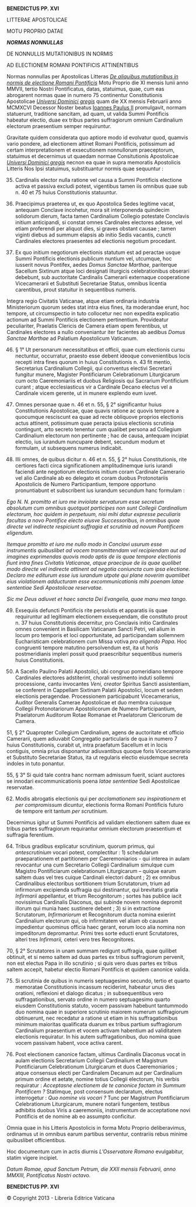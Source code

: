 **BENEDICTUS PP. XVI**

LITTERAE APOSTOLICAE

MOTU PROPRIO DATAE

***NORMAS NONNULLAS***

DE NONNULLIS MUTATIONIBUS IN NORMIS

AD ELECTIONEM ROMANI PONTIFICIS ATTINENTIBUS

Normas nonnullas per Apostolicas Litteras *[De aliquibus mutationibus in normis de electione Romani Pontificis](/content/benedict-xvi/la/motu_proprio/documents/hf_ben-xvi_motu-proprio_20070611_de-electione.html)* Motu Proprio die XI mensis Iunii anno MMVII, tertio Nostri Pontificatus, datas, statuimus, quae, cum eas abrogarent normas quae in numero 75 continentur Constitutionis Apostolicae *[Universi Dominici gregis](/content/john-paul-ii/la/apost_constitutions/documents/hf_jp-ii_apc_22021996_universi-dominici-gregis.html)* quam die XX mensis Februarii anno MCMXCVI Decessor Noster beatus [Ioannes Paulus II](http://www.vatican.va/latin/popes_latin/latin_hf_jpii.html) promulgavit, normam statuerunt, traditione sancitam, ad quam, ut valida Summi Pontificis habeatur electio, duae ex tribus partes suffragiorum omnium Cardinalium electorum praesentium semper requiruntur.

Gravitate quidem considerata quo aptiore modo id evolvatur quod, quamvis vario pondere, ad electionem attinet Romani Pontificis, potissimum ad certam interpretationem et exsecutionem nonnullorum praeceptorum, statuimus et decernimus ut quaedam normae Consitutionis Apostolicae *[Universi Dominici gregis](/content/john-paul-ii/la/apost_constitutions/documents/hf_jp-ii_apc_22021996_universi-dominici-gregis.html)* necnon ea quae in supra memoratis Apostolicis Litteris Nos Ipsi statuimus, substituantur normis quae sequuntur :

35. Cardinalis elector nulla ratione vel causa a Summi Pontificis electione activa et passiva excludi potest, vigentibus tamen iis omnibus quae sub n. 40 et 75 huius Constitutionis statuuntur.

37. Praecipimus praeterea ut, ex quo Apostolica Sedes legitime vacat, antequam Conclave incohetur, mora sit interponenda quindecim solidorum dierum, facta tamen Cardinalium Collegio potestate Conclavis initium anticipandi, si constat omnes Cardinales electores adesse, vel etiam proferendi per aliquot dies, si graves obstant causae ; tamen viginti diebus ad summum elapsis ab initio Sedis vacantis, cuncti Cardinales electores praesentes ad electionis negotium procedant.

43. Ex quo initium negotiorum electionis statutum est ad peractae usque Summi Pontificis electionis publicum nuntium vel, utcumque, hoc iusserit novus Pontifex, aedes *Domus Sanctae Marthae,* pariterque Sacellum Sixtinum atque loci designati liturgicis celebrationibus obserari debebunt, sub auctoritate Cardinalis Camerarii externaque cooperatione Vicecamerarii et Substituti Secretariae Status, omnibus licentia carentibus, prout statuitur in sequentibus numeris.

Integra regio Civitatis Vaticanae, atque etiam ordinaria industria Ministeriorum quorum sedes stat intra eius fines, ita moderandae erunt, hoc tempore, ut circumspectio in tuto collocetur nec non expedita explicatio actionum ad Summi Pontificis electionem pertinentium. Provideatur peculiariter, Praelatis Clericis de Camera etiam opem ferentibus, ut Cardinales electores a nullo conveniantur iter facientes ab aedibus *Domus Sanctae Marthae* ad Palatium Apostolicum Vaticanum.

46. § 1° Ut personarum necessitatibus et officii, quae cum electionis cursu nectuntur, occurratur, praesto esse debent ideoque convenientibus locis recepti intra fines quorum in huius Constitutionis n. 43 fit mentio, Secretarius Cardinalium Collegii, qui conventus electivi Secretarii fungitur munere, Magister Pontificiarum Celebrationum Liturgicarum cum octo Caeremoniariis et duobus Religiosis qui Sacrarium Pontificium curant ; atque ecclesiasticus vir a Cardinale Decano electus vel a Cardinale vicem gerente, ut in munere explendo eum iuvet.

47. Omnes personae quae n. 46 et n. 55, § 2° significantur huius Constitutionis Apostolicae, quae quavis ratione ac quovis tempore a quocumque resciscunt ea quae ad recte obliquove proprios electionis actus attinent, potissimum quae peracta ipsius electionis scrutinia contingunt, arto secreto tenentur cum qualibet persona ad Collegium Cardinalium electorum non pertinente ; hac de causa, antequam incipiat electio, ius iurandum nuncupare debent, secundum modum et formulam, ut subsequens numerus indicabit.

48. Illi omnes, de quibus dicitur n. 46 et n. 55, § 2° huius Constitutionis, rite certiores facti circa significationem amplitudinemque iuris iurandi faciendi ante negotiorum electionis initium coram Cardinale Camerario vel alio Cardinale ab eo delegato et coram duobus Protonotariis Apostolicis de Numero Participantium, tempore opportuno pronuntiabunt et subscribent ius iurandum secundum hanc formulam :

*Ego N. N. promitto et iuro me inviolate servaturum esse secretum absolutum cum omnibus quotquot participes non sunt Collegii Cardinalium electorum, hoc quidem in perpetuum, nisi mihi datur expresse peculiaris facultas a novo Pontifice electo eiusve Successoribus, in omnibus quae directe vel indirecte respiciunt suffragia et scrutinia ad novum Pontificem eligendum.*

*Itemque promitto et iuro me nullo modo in Conclavi usurum esse instrumentis quibuslibet ad vocem transmittendam vel recipiendam aut ad imagines exprimendas quovis modo aptis de iis quae tempore electionis fiunt intra fines Civitatis Vaticanae, atque praecipue de iis quae quolibet modo directe vel indirecte attinent ad negotia coniuncta cum ipsa electione. Declaro me editurum esse ius iurandum utpote qui plane noverim quamlibet eius violationem adducturam esse excommunicationis mihi poenam latae sententiae* *Sedi Apostolicae reservatae.*

*Sic me Deus adiuvet et haec sancta Dei Evangelia, quae manu mea tango.*

49. Exsequiis defuncti Pontificis rite persolutis et apparatis iis quae requiruntur ad legitimam electionem exsequendam, die constituto prout n. 37 huius Constitutionis decernitur, pro Conclavis initio Cardinales omnes convenient in Basilicam Vaticanam Sancti Petri, vel alium in locum pro temporis et loci opportunitate, ad participandam sollemnem Eucharisticam celebrationem cum Missa votiva *pro eligendo Papa*. Hoc congruenti tempore matutino persolvendum est, ita ut horis postmeridianis impleri possit quod praescribitur sequentibus numeris huius Constitutionis.

50. A Sacello Paulino Palatii Apostolici, ubi congruo pomeridiano tempore Cardinales electores adstiterint, chorali vestimento induti sollemni processione, cantu invocantes *Veni, creator* Spiritus Sancti assistentiam, se conferent in Cappellam Sixtinam Palatii Apostolici, locum et sedem electionis peragendae. Processionem participabunt Vicecamerarius, Auditor Generalis Camerae Apostolicae et duo membra cuiusque Collegii Protonotariorum Apostolicorum de Numero Participantium, Praelatorum Auditorum Rotae Romanae et Praelatorum Clericorum de Camera.

51, § 2° Quapropter Collegium Cardinalium, agens de auctoritate et officio Camerarii, quem adiuvabit Congregatio particularis de qua in numero 7 huius Constitutionis, curabit ut, intra praefatum Sacellum et in locis contiguis, omnia prius disponantur adiuvantibus quoque foris Vicecamerario et Substituto Secretariae Status, ita ut regularis electio eiusdemque secreta indoles in tuto ponantur.

55, § 3° Si quid tale contra hanc normam admissum fuerit, sciant auctores se innodari excommunicationis poena *latae sententiae* Sedi Apostolicae reservatae.

62. Modis abrogatis electionis qui per *acclamationem seu inspirationem* et *per compromissum* dicuntur, electionis forma Romani Pontificis futuro de tempore erit tantum *per scrutinium.*

Decernimus igitur ut Summi Pontificis ad validam electionem saltem duae ex tribus partes suffragiorum requirantur omnium electorum praesentium et suffragia ferentium.

64. Tribus gradibus explicatur scrutinium, quorum primus, qui *antescrutinium* vocari potest, complectitur : 1) schedularum praeparationem et partitionem per Caeremoniarios - qui interea in aulam revocantur una cum Secretario Collegii Cardinalium simulque cum Magistro Pontificiarum celebrationum Liturgicarum – quique earum saltem duas vel tres cuique Cardinali electori dabunt ; 2) ex omnibus Cardinalibus electoribus sortitionem trium Scrutatorum, trium ad infirmorum excipienda suffragia qui destinantur, qui brevitatis gratia *Infirmarii* appellantur, et trium Recognitorum ; sortes has publice iacit novissimus Cardinalis Diaconus, qui subinde novem nomina depromit illorum qui munia haec sustinere debent ; 3) si in extractione Scrutatorum, *Infirmariorum* et Recognitorum ducta nomina exierint Cardinalium electorum qui, ob infirmitatem vel aliam ob causam impedientur quominus officia haec gerant, eorum loco alia nomina non impeditorum depromantur. Primi tres sorte educti erunt Scrutatores, alteri tres *Infirmarii,* ceteri vero tres Recognitores.

70, § 2° Scrutatores in unam summam redigunt suffragia, quae quilibet obtinuit, et si nemo saltem ad duas partes ex tribus suffragiorum pervenit, non est electus Papa in illo scrutinio ; si quis vero duas partes ex tribus saltem accepit, habetur electio Romani Pontificis et quidem canonice valida.

75. Si scrutinia de quibus in numeris septuagesimo secundo, tertio et quarto memoratae Constitutionis incassum reciderint, habeatur unus dies orationi, reflexioni et dialogo dicatus ; in subsequentibus vero suffragationibus, servato ordine in numero septuagesimo quarto eiusdem Constitutionis statuto, vocem passivam habebunt tantummodo duo nomina quae in superiore scrutinio maiorem numerum suffragiorum obtinuerunt, nec recedatur a ratione ut etiam in his suffragationibus minimum maioritas qualificata duarum ex tribus partium suffragiorum Cardinalium praesentium et vocem activam habentium ad validitatem electionis requiratur. In his autem suffragationibus, duo nomina quae vocem passivam habent, voce activa carent.

87. Post electionem canonice factam, ultimus Cardinalis Diaconus vocat in aulam electionis Secretarium Collegii Cardinalium et Magistrum Pontificiarum Celebrationum Liturgicarum et duos Caeremoniarios ; atque consensus electi per Cardinalem Decanum aut per Cardinalium primum ordine et aetate, nomine totius Collegii electorum, his verbis requiratur : *Acceptasne electionem de te canonice factam in Summum Pontificem ?* Statimque, post consensum declaratum, electus interrogetur : *Quo nomine vis vocari ?* Tunc per Magistrum Pontificiarum Celebrationum Liturgicarum, munere notarii fungentem, testibus adhibitis duobus Viris a caeremoniis, instrumentum de acceptatione novi Pontificis et de nomine ab eo assumpto conficitur.

Omnia quae in his Litteris Apostolicis in forma Motu Proprio deliberavimus, ordinamus ut in omnibus earum partibus serventur, contrariis rebus minime quibuslibet officientibus.

Hoc documentum cum in actis diurnis *L’Osservatore Romano* evulgabitur, statim vigere incipiet.

*Datum Romae, apud Sanctum Petrum, die XXII mensis Februarii, anno MMXIII, Pontificatus Nostri octavo.*

**BENEDICTUS PP. XVI**

© Copyright 2013 - Libreria Editrice Vaticana